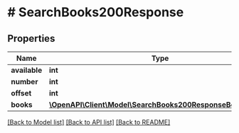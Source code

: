 # # SearchBooks200Response

## Properties

Name | Type | Description | Notes
------------ | ------------- | ------------- | -------------
**available** | **int** |  | [optional]
**number** | **int** |  | [optional]
**offset** | **int** |  | [optional]
**books** | [**\OpenAPI\Client\Model\SearchBooks200ResponseBooksInner[]**](SearchBooks200ResponseBooksInner.md) |  | [optional]

[[Back to Model list]](../../README.md#models) [[Back to API list]](../../README.md#endpoints) [[Back to README]](../../README.md)
